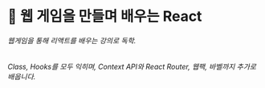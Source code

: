 # :blue_book: 웹 게임을 만들며 배우는 React
###### 웹게임을 통해 리액트를 배우는 강의로 독학.
###### Class, Hooks를 모두 익히며, Context API와 React Router, 웹팩, 바벨까지 추가로 배웁니다.
